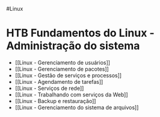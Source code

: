 #Linux 
# HTB Fundamentos do Linux - Administração do sistema

- [[Linux - Gerenciamento de usuários]]
- [[Linux - Gerenciamento de pacotes]]
- [[Linux - Gestão de serviços e processos]]
- [[Linux - Agendamento de tarefas]]
- [[Linux - Serviços de rede]]
- [[Linux - Trabalhando com serviços da Web]]
- [[Linux - Backup e restauração]]
- [[Linux - Gerenciamento do sistema de arquivos]]







































